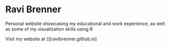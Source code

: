 # Ravi Brenner

Personal website showcasing my educational and work experience, as well as some of my visualization skills using R

Visit my website at ()[ravibrenner.github.io]
